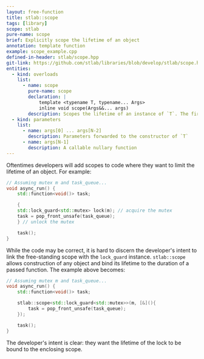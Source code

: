 ```yaml
---
layout: free-function
title: stlab::scope
tags: [library]
scope: stlab
pure-name: scope
brief: Explicitly scope the lifetime of an object
annotation: template function
example: scope_example.cpp
defined-in-header: stlab/scope.hpp
git-link: https://github.com/stlab/libraries/blob/develop/stlab/scope.hpp
entities:
  - kind: overloads
    list:
      - name: scope
        pure-name: scope
        declaration: |
            template <typename T, typename... Args>
            inline void scope(Args&&... args)
        description: Scopes the lifetime of an instance of `T`. The first `N-2` parameters are used to construct `T`, while the last parameter is assumed to be a nullary function, and is called. After the nullary function goes out of scope, `T` is destroyed.
  - kind: parameters
    list:
      - name: args[0] ... args[N-2]
        description: Parameters forwarded to the constructor of `T`
      - name: args[N-1]
        description: A callable nullary function
---
```


Oftentimes developers will add scopes to code where they want to limit the lifetime of an object. For example:

~~~c++
// Assuming mutex m and task_queue...
void async_run() {
    std::function<void()> task;

    {
    std::lock_guard<std::mutex> lock(m); // acquire the mutex
    task = pop_front_unsafe(task_queue);
    } // unlock the mutex

    task();
}
~~~

While the code may be correct, it is hard to discern the developer's intent to link the free-standing scope with the `lock_guard` instance. `stlab::scope` allows construction of any object and bind its lifetime to the duration of a passed function. The example above becomes:

~~~c++
// Assuming mutex m and task_queue...
void async_run() {
    std::function<void()> task;

    stlab::scope<std::lock_guard<std::mutex>>(m, [&](){
        task = pop_front_unsafe(task_queue);
    });

    task();
}
~~~

The developer's intent is clear: they want the lifetime of the lock to be bound to the enclosing scope.
